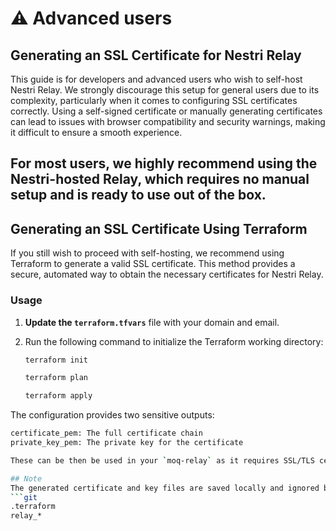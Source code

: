 # ⚠️ Advanced users

## Generating an SSL Certificate for Nestri Relay

This guide is for developers and advanced users who wish to self-host Nestri Relay. We strongly discourage this setup for general users due to its complexity, particularly when it comes to configuring SSL certificates correctly. Using a self-signed certificate or manually generating certificates can lead to issues with browser compatibility and security warnings, making it difficult to ensure a smooth experience.

For most users, we highly recommend using the **Nestri-hosted Relay**, which requires no manual setup and is ready to use out of the box.
---

## Generating an SSL Certificate Using Terraform

If you still wish to proceed with self-hosting, we recommend using Terraform to generate a valid SSL certificate. This method provides a secure, automated way to obtain the necessary certificates for Nestri Relay.

### Usage

1. **Update the `terraform.tfvars`** file with your domain and email.
2. Run the following command to initialize the Terraform working directory:

   ```bash
   terraform init
   ```
   ```bash
   terraform plan
   ```
   ```bash
   terraform apply
   ```
The configuration provides two sensitive outputs:
```bash
certificate_pem: The full certificate chain
private_key_pem: The private key for the certificate

These can be then be used in your `moq-relay` as it requires SSL/TLS certificates.

## Note
The generated certificate and key files are saved locally and ignored by git:
```git
.terraform
relay_*
```